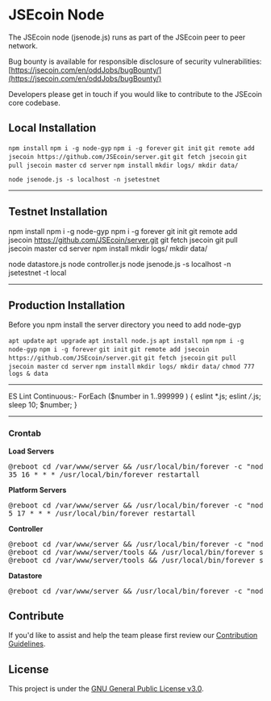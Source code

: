 # JSEcoin Node

The JSEcoin node (jsenode.js) runs as part of the JSEcoin peer to peer network.

Bug bounty is available for responsible disclosure of security vulnerabilities: 
[https://jsecoin.com/en/oddJobs/bugBounty/](https://jsecoin.com/en/oddJobs/bugBounty/)


Developers please get in touch if you would like to contribute to the JSEcoin core codebase.

## Local Installation

`npm install`
`npm i -g node-gyp`
`npm i -g forever`
`git init`
`git remote add jsecoin https://github.com/JSEcoin/server.git`
`git fetch jsecoin`
`git pull jsecoin master`
`cd server`
`npm install`
`mkdir logs/ mkdir data/`

`node jsenode.js -s localhost -n jsetestnet`

---

## Testnet Installation
npm install
npm i -g node-gyp
npm i -g forever
git init
git remote add jsecoin https://github.com/JSEcoin/server.git
git fetch jsecoin
git pull jsecoin master
cd server
npm install
mkdir logs/ mkdir data/

node datastore.js
node controller.js
node jsenode.js -s localhost -n jsetestnet -t local

---

## Production Installation
Before you npm install the server directory you need to add node-gyp

`apt update`
`apt upgrade`
`apt install node.js`
`apt install npm`
`npm i -g node-gyp`
`npm i -g forever`
`git init`
`git remote add jsecoin https://github.com/JSEcoin/server.git`
`git fetch jsecoin`
`git pull jsecoin master`
`cd server`
`npm install`
`mkdir logs/ mkdir data/`
`chmod 777 logs & data`

---

ES Lint Continuous:-
ForEach ($number in 1..999999 ) { eslint *.js; eslint */*.js; sleep 10; $number; }

---

### Crontab

**Load Servers**
<pre>
@reboot cd /var/www/server && /usr/local/bin/forever -c "node --max-old-space-size=3000" start jsenode.js -s load.jsecoin.com -n load4 -m 0 &
35 16 * * * /usr/local/bin/forever restartall
</pre>

**Platform Servers**
<pre>
@reboot cd /var/www/server && /usr/local/bin/forever -c "node --max-old-space-size=3000" start jsenode.js -s server.jsecoin.com -n server1 -m 0 &
5 17 * * * /usr/local/bin/forever restartall
</pre>

**Controller**
<pre>
@reboot cd /var/www/server && /usr/local/bin/forever -c "node --max-old-space-size=3000" start controller.js &
@reboot cd /var/www/server/tools && /usr/local/bin/forever start purgebkups.js &
@reboot cd /var/www/server/tools && /usr/local/bin/forever start systemchecksms.js &
</pre>

**Datastore**
<pre>
@reboot cd /var/www/server && /usr/local/bin/forever -c "node --max-old-space-size=11500" start datastore.js &
</pre>

## Contribute
If you'd like to assist and help the team please first review our [Contribution Guidelines](./CONTRIBUTING.md).

## License
This project is under the [GNU General Public License v3.0](./LICENSE.md).